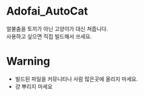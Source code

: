 # Adofai_AutoCat

얼불춤을 토끼가 아닌 고양이가 대신 쳐줍니다.    
사용하고 싶으면 직접 빌드해서 쓰세요.

# Warning
- 빌드된 파일을 커뮤니티나 사람 많은곳에 올리지 마세요.
- 걍 뿌리지 마세요
